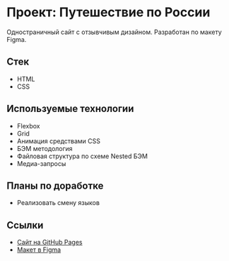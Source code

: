 
# Проект: Путешествие по России
Одностраничный сайт с отзывчивым дизайном. Разработан по макету Figma.

## Стек
 * HTML
 * CSS

## Используемые технологии
 * Flexbox
 * Grid
 * Анимация средствами CSS
 * БЭМ методология
 * Файловая структура по схеме Nested БЭМ
 * Медиа-запросы

## Планы по доработке
* Реализовать смену языков

## Ссылки
* <a href="https://mmv-774.github.io/russian-travel/" target="_blank">Сайт на GitHub Pages</a>
* <a href="https://www.figma.com/file/5S2WSbEFL6awjVWJ0NWL8Q/Sprint-3_-Russia-_-desktop-%2B-mobile" target="_blank">Макет в Figma</a>